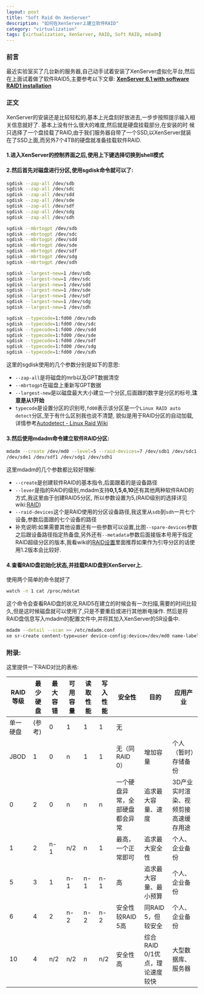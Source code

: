 ```yaml
---
layout: post
title: "Soft Raid On XenServer"
description: "如何在XenServer上建立软件RAID"
category: "virtualization"
tags: [virtualization, XenServer, RAID, Soft RAID, mdadm]
---
```


### 前言
最近实验室买了几台新的服务器,自己动手试着安装了XenServer虚拟化平台,然后在上面试着做了软件RAID5,主要参考以下文章:
[**XenServer 6.1 with software RAID1 installation**](http://blog.danielss.com/?p=151)

<!--more-->

### 正文

XenServer的安装还是比较轻松的,基本上光盘刻好放进去,一步步按照提示输入相
关信息就好了. 基本上没有什么很大的难度,然后就是硬盘挂载部分,在安装的时
候只选择了一个盘挂载了RAID,由于我们服务器自带了一个SSD,以XenServer就装
在了SSD上面,而另外7个4TB的硬盘就准备挂载软件RAID.

#### 1.进入XenServer的控制界面之后,使用上下键选择切换到shell模式
#### 2.然后首先对磁盘进行分区,使用sgdisk命令就可以了:

```sh
sgdisk --zap-all /dev/sdb
sgdisk --zap-all /dev/sdc
sgdisk --zap-all /dev/sdd
sgdisk --zap-all /dev/sde
sgdisk --zap-all /dev/sdf
sgdisk --zap-all /dev/sdg
sgdisk --zap-all /dev/sdh

sgdisk --mbrtogpt /dev/sdb
sgdisk --mbrtogpt /dev/sdc
sgdisk --mbrtogpt /dev/sdd
sgdisk --mbrtogpt /dev/sde
sgdisk --mbrtogpt /dev/sdf
sgdisk --mbrtogpt /dev/sdg
sgdisk --mbrtogpt /dev/sdh

sgdisk --largest-new=1 /dev/sdb
sgdisk --largest-new=1 /dev/sdc
sgdisk --largest-new=1 /dev/sdd
sgdisk --largest-new=1 /dev/sde
sgdisk --largest-new=1 /dev/sdf
sgdisk --largest-new=1 /dev/sdg
sgdisk --largest-new=1 /dev/sdh

sgdisk --typecode=1:fd00 /dev/sdb
sgdisk --typecode=1:fd00 /dev/sdc
sgdisk --typecode=1:fd00 /dev/sdd
sgdisk --typecode=1:fd00 /dev/sde
sgdisk --typecode=1:fd00 /dev/sdf
sgdisk --typecode=1:fd00 /dev/sdg
sgdisk --typecode=1:fd00 /dev/sdh
```

这里的sgdisk使用的几个参数分别是如下的意思:

  + `--zap-all`是将磁盘的mrb以及GPT数据清空
  + `--mbrtogpt`在磁盘上重新写GPT数据
  + `--largest-new`是以磁盘最大大小建立一个分区,后面跟的数字是分区的标号,**注意是从1开始**
  + `typecode`是设置分区的识别号,`fd00`表示该分区是一个`Linux RAID auto detect`分区,至于有什么区别我也说不清楚,
  貌似是用于RAID分区的自动加载,详情参考[Autodetect - Linux Raid Wiki](https://raid.wiki.kernel.org/index.php/Autodetect)

#### 3.然后使用mdadm命令建立软件RAID分区:

```sh
mdadm --create /dev/md0 --level=5 --raid-devices=7 /dev/sdb1 /dev/sdc1 /dev/sdd1
/dev/sde1 /dev/sdf1 /dev/sdg1 /dev/sdh1
```

这里mdadm的几个参数都比较好理解:

  + `--create`是创建软件RAID的基本指令,后面跟着的是设备路径
  + `--lever`是指的RAID的级别,mdadm支持**0,1,5,6,10**还有其他两种软件RAID的方式,我这里由于创建RAID5分区,
  所以参数设置为5,(RAID级别的选择详见wiki:[RAID](http://zh.wikipedia.org/wiki/RAID))
  + `--raid-devices`这个是RAID使用的分区设备路径,我这里从`sdb`到`sdh`一共七个设备,参数后面跟的七个设备的路径
  + 补充说明:如果需要其他设置还有一些参数可以设置,比图`--spare-devices`参数之后跟设备路径指定热备盘,另外还有`--metadata`参数后面接版本号用于指定RAID超级分区的版本,我看wiki的[RAID设置](https://raid.wiki.kernel.org/index.php/RAID_setup)里面推荐如果作为引导分区的话使用1.2版本会比较好.

#### 4.查看RAID盘初始化状态,并挂载RAID盘到XenServer上.
使用两个简单的命令就好了

```sh
watch -n 1 cat /proc/mdstat
```

这个命令会查看RAID盘的状况,RAID5在建立的时候会有一次扫描,需要的时间比较
久,但是这时候磁盘就可以使用了,只是不要重启或进行其他断电操作. 然后是将
RAID盘信息写入mdadm的配置文件中,并将其加入XenServer的SR设备中.

```sh
mdadm --detail --scan >> /etc/mdadm.conf
xe sr-create content-type=user device-config:device=/dev/md0 name-label="Soft Raid5 on Server02" shared=false type=lvm
```

### 附录:
这里提供一下RAID对比的表格:


RAID等级|	最少硬盘|	最大容错|	可用容量|	读取性能|	写入性能|	安全性|	目的|	应用产业
---------------|--------------|----------------|---------------|-----------|---------|--------------|----|----------
单一硬盘|	(参考)|	0|	1|	1|	1|	无
JBOD|	1|	0|	    n|	    1|	    1|	    无（同RAID 0）|	增加容量|	个人（暂时）存储备份
0|	   2|	0|	    n|	    n|	    n|	    一个硬盘异常，全部硬盘都会异常|	追求最大容量、速度|	3D产业实时渲染、视频剪接高速缓存用途
1|	   2|	n-1|	n/2|	n|	    1|	    最高，一个正常即可|	追求最大安全性|	个人、企业备份
5|	   3|	1|	    n-1|	n-1|	n-1|	高|	追求最大容量、最小预算|	个人、企业备份
6|	   4|	2|	    n-2|	n-2|	n-2|	安全性较RAID 5高|	同RAID 5，但较安全|	个人、企业备份
10|	4|	n/2|	n/2|	n|	    n/2|	安全性高|	综合RAID 0/1优点，理论速度较快|	大型数据库、服务器
